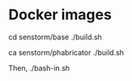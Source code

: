 # Docker images

cd senstorm/base
./build.sh

ca senstorm/phabricator
./build.sh

Then, ./bash-in.sh
